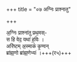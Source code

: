 +++
title = "०७ अग्निः प्राश्नातु"

+++

अ॒ग्निः प्राश्ना॑तु प्रथ॒मस्-  
स हि वेद॒ यथा॑ ह॒विः ।  
अरि॑ष्टम् अ॒स्माकं॑ कृ॒ण्वन्  
ब्रा॑ह्म॒णो ब्रा॑ह्म॒णेभ्यः॑ ।+++(र५)+++  
